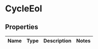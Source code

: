 

# CycleEol

## Properties

Name | Type | Description | Notes
------------ | ------------- | ------------- | -------------




